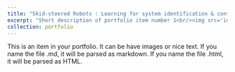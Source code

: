```yaml
---
title: "Skid-steered Robots : Learning for system identification & control"
excerpt: "Short description of portfolio item number 1<br/><img src='images/SkidSteerVidTN.mp4'>"
collection: portfolio
---
```


This is an item in your portfolio. It can be have images or nice text. If you name the file .md, it will be parsed as markdown. If you name the file .html, it will be parsed as HTML. 
